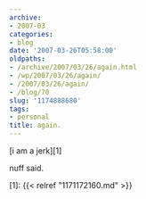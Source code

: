 ```yaml
---
archive:
- 2007-03
categories:
- blog
date: '2007-03-26T05:58:00'
oldpaths:
- /archive/2007/03/26/again.html
- /wp/2007/03/26/again/
- /2007/03/26/again/
- /blog/70
slug: '1174888680'
tags:
- personal
title: again.
---
```


[i am a jerk][1]

nuff said.

[1]: {{< relref "1171172160.md" >}}

